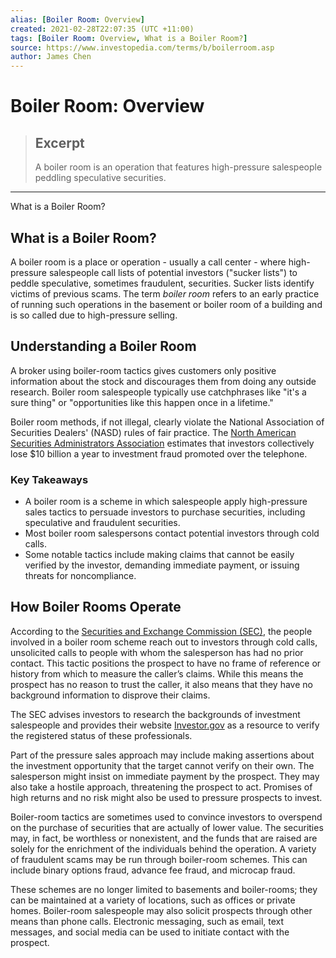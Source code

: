 ```yaml
---
alias: [Boiler Room: Overview]
created: 2021-02-28T22:07:35 (UTC +11:00)
tags: [Boiler Room: Overview, What is a Boiler Room?]
source: https://www.investopedia.com/terms/b/boilerroom.asp
author: James Chen
---
```


# Boiler Room: Overview

> ## Excerpt
> A boiler room is an operation that features high-pressure salespeople peddling speculative securities.

---

What is a Boiler Room?
## What is a Boiler Room?

A boiler room is a place or operation - usually a call center - where high-pressure salespeople call lists of potential investors ("sucker lists") to peddle speculative, sometimes fraudulent, securities. Sucker lists identify victims of previous scams. The term _boiler room_ refers to an early practice of running such operations in the basement or boiler room of a building and is so called due to high-pressure selling.

## Understanding a Boiler Room

A broker using boiler-room tactics gives customers only positive information about the stock and discourages them from doing any outside research. Boiler room salespeople typically use catchphrases like "it's a sure thing" or "opportunities like this happen once in a lifetime."

Boiler room methods, if not illegal, clearly violate the National Association of Securities Dealers' (NASD) rules of fair practice. The [North American Securities Administrators Association](https://www.investopedia.com/terms/n/nasaa.asp) estimates that investors collectively lose $10 billion a year to investment fraud promoted over the telephone.

### Key Takeaways

-   A boiler room is a scheme in which salespeople apply high-pressure sales tactics to persuade investors to purchase securities, including speculative and fraudulent securities.
-   Most boiler room salespersons contact potential investors through cold calls.
-   Some notable tactics include making claims that cannot be easily verified by the investor, demanding immediate payment, or issuing threats for noncompliance.

## How Boiler Rooms Operate

According to the [Securities and Exchange Commission (SEC)](https://www.investopedia.com/terms/s/sec.asp), the people involved in a boiler room scheme reach out to investors through cold calls, unsolicited calls to people with whom the salesperson has had no prior contact. This tactic positions the prospect to have no frame of reference or history from which to measure the caller’s claims. While this means the prospect has no reason to trust the caller, it also means that they have no background information to disprove their claims.

The SEC advises investors to research the backgrounds of investment salespeople and provides their website [Investor.gov](https://www.investor.gov/) as a resource to verify the registered status of these professionals.

Part of the pressure sales approach may include making assertions about the investment opportunity that the target cannot verify on their own. The salesperson might insist on immediate payment by the prospect. They may also take a hostile approach, threatening the prospect to act. Promises of high returns and no risk might also be used to pressure prospects to invest.

Boiler-room tactics are sometimes used to convince investors to overspend on the purchase of securities that are actually of lower value. The securities may, in fact, be worthless or nonexistent, and the funds that are raised are solely for the enrichment of the individuals behind the operation. A variety of fraudulent scams may be run through boiler-room schemes. This can include binary options fraud, advance fee fraud, and microcap fraud.

These schemes are no longer limited to basements and boiler-rooms; they can be maintained at a variety of locations, such as offices or private homes. Boiler-room salespeople may also solicit prospects through other means than phone calls. Electronic messaging, such as email, text messages, and social media can be used to initiate contact with the prospect.
